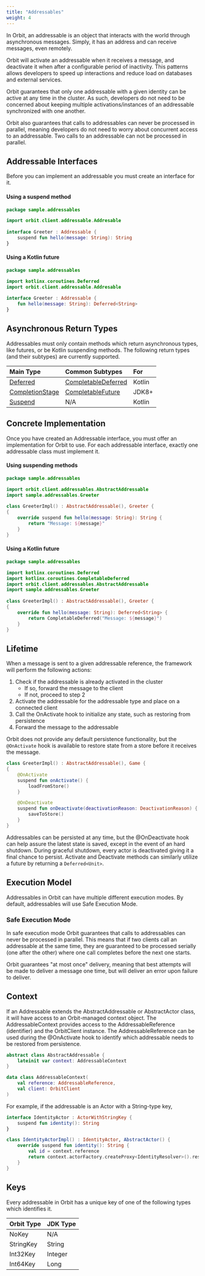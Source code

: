 ```yaml
---
title: "Addressables"
weight: 4
---
```


In Orbit, an addressable is an object that interacts with the world through asynchronous messages. Simply, it has an address and can receive messages, even remotely.

Orbit will activate an addressable when it receives a message, and deactivate it when after a configurable period of inactivity. This patterns allows developers to speed up interactions and reduce load on databases and external services.

Orbit guarantees that only one addressable with a given identity can be active at any time in the cluster. As such, developers do not need to be concerned about keeping multiple activations/instances of an addressable synchronized with one another.

Orbit also guarantees that calls to addressables can never be processed in parallel, meaning developers do not need to worry about concurrent access to an addressable. Two calls to an addressable can not be processed in parallel.

## Addressable Interfaces

Before you can implement an addressable you must create an interface for it.

#### Using a suspend method
```kotlin
package sample.addressables

import orbit.client.addressable.Addresable
 
interface Greeter : Addressable {
    suspend fun hello(message: String): String
}
```

#### Using a Kotlin future
```kotlin
package sample.addressables

import kotlinx.coroutines.Deferred
import orbit.client.addressable.Addresable
 
interface Greeter : Addressable {
    fun hello(message: String): Deferred<String>
}
```

## Asynchronous Return Types
Addressables must only contain methods which return asynchronous types, like futures, or be Kotlin suspending methods.
The following return types (and their subtypes) are currently supported.

| Main Type | Common Subtypes | For |
| :--- | :--- | :--- |
| [Deferred](https://kotlin.github.io/kotlinx.coroutines/kotlinx-coroutines-core/kotlinx.coroutines/-deferred/)	| [CompletableDeferred](https://kotlin.github.io/kotlinx.coroutines/kotlinx-coroutines-core/kotlinx.coroutines/-completable-deferred/) | Kotlin |
| [CompletionStage](https://docs.oracle.com/javase/8/docs/api/java/util/concurrent/CompletionStage.html) | [CompletableFuture](https://docs.oracle.com/javase/8/docs/api/java/util/concurrent/CompletableFuture.html) | JDK8+ |
| [Suspend](https://kotlinlang.org/docs/reference/coroutines/composing-suspending-functions.html) | N/A | Kotlin

## Concrete Implementation
Once you have created an Addressable interface, you must offer an implementation for Orbit to use. For each addressable interface, exactly one addressable class must implement it.

#### Using suspending methods
```kotlin
package sample.addressables

import orbit.client.addressables.AbstractAddressable
import sample.addressables.Greeter
 
class GreeterImpl() : AbstractAddressable(), Greeter {
{
    override suspend fun hello(message: String): String {
        return "Message: ${message}"
    }
}
```

#### Using a Kotlin future
```kotlin
package sample.addressables

import kotlinx.coroutines.Deferred
import kotlinx.coroutines.CompletableDeferred
import orbit.client.addressables.AbstractAddressable
import sample.addressables.Greeter
 
class GreeterImpl() : AbstractAddressable(), Greeter {
{
    override fun hello(message: String): Deferred<String> {
        return CompletableDeferred("Message: ${message}")
    }
}
```

## Lifetime
When a message is sent to a given addressable reference, the framework will perform the following actions:

1. Check if the addressable is already activated in the cluster
    - If so, forward the message to the client
    - If not, proceed to step 2
2. Activate the addressable for the addressable type and place on a connected client
3. Call the OnActivate hook to initialize any state, such as restoring from persistence
4. Forward the message to the addressable

Orbit does not provide any default persistence functionality, but the `@OnActivate` hook is available to restore state from a store before it receives the message.

```kotlin
class GreeterImpl() : AbstractAddressable(), Game {
{
    @OnActivate
    suspend fun onActivate() {
        loadFromStore()
    }

    @OnDeactivate
    suspend fun onDeactivate(deactivationReason: DeactivationReason) {
        saveToStore()
    }
}
```

Addressables can be persisted at any time, but the @OnDeactivate hook can help assure the latest state is saved, except in the event of an hard shutdown. During graceful shutdown, every actor is deactivated giving it a final chance to persist. Activate and Deactivate methods can similarly utilize a future by returning a `Deferred<Unit>`.

## Execution Model
Addressables in Orbit can have multiple different execution modes. By default, addressables will use Safe Execution Mode.

### Safe Execution Mode
In safe execution mode Orbit guarantees that calls to addressables can never be processed in parallel. This means that if two clients call an addressable at the same time, they are guaranteed to be processed serially (one after the other) where one call completes before the next one starts.

Orbit guarantees "at most once" delivery, meaning that best attempts will be made to deliver a message one time, but will deliver an error upon failure to deliver.

## Context

If an Addressable extends the AbstractAddressable or AbstractActor class, it will have access to an Orbit-managed context object. The AddressableContext provides access to the AddressableReference (identifier) and the OrbitClient instance. The AddressableReference can be used during the @OnActivate hook to identify which addressable needs to be restored from persistence.

```kotlin
abstract class AbstractAddressable {
    lateinit var context: AddressableContext
}

data class AddressableContext(
    val reference: AddressableReference,
    val client: OrbitClient
)
```
For example, if the addressable is an Actor with a String-type key, 
```kotlin
interface IdentityActor : ActorWithStringKey {
    suspend fun identity(): String
}

class IdentityActorImpl() : IdentityActor, AbstractActor() {
    override suspend fun identity(): String {
        val id = context.reference
        return context.actorFactory.createProxy<IdentityResolver>().resolve(id)
    }
}
```

## Keys
Every addressable in Orbit has a unique key of one of the following types which identifies it.

Orbit Type|JDK Type
---|---
NoKey|N/A
StringKey|String
Int32Key|Integer
Int64Key|Long
